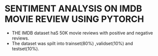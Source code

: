 <h1>SENTIMENT ANALYSIS ON IMDB MOVIE REVIEW USING PYTORCH</h1>
<ul>
<li>THE IMDB dataset haS 50K movie reviews with positive and negative reviews.</li>
<li>The dataset was spilt into trainset(80%) ,validset(10%) and testset(10%).</li>
</ul>
